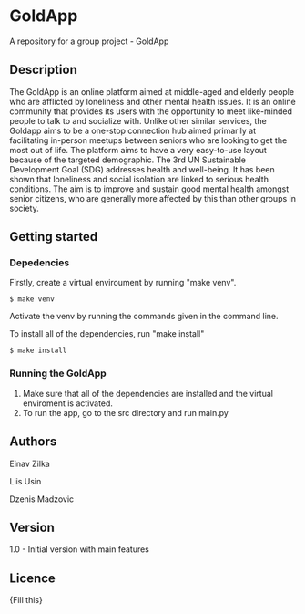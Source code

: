 # GoldApp
A repository for a group project - GoldApp

## Description
The GoldApp is an online platform aimed at middle-aged and elderly people who are afflicted by loneliness and other mental health issues. It is an online community that provides its users with the opportunity to meet like-minded people to talk to and socialize with. Unlike other similar services, the Goldapp aims to be a one-stop connection hub aimed primarily at facilitating in-person meetups between seniors who are looking to get the most out of life. The platform aims to have a very easy-to-use layout because of the targeted demographic. The 3rd  UN Sustainable Development Goal (SDG) addresses health and well-being. It has been shown that loneliness and social isolation are linked to serious health conditions. The aim is to improve and sustain good mental health amongst senior citizens, who are generally more affected by this than other groups in society.

## Getting started

### Depedencies
Firstly, create a virtual enviroument by running "make venv".
```
$ make venv
```
Activate the venv by running the commands given in the command line.

To install all of the dependencies, run "make install"
```
$ make install
```

### Running the GoldApp

1. Make sure that all of the dependencies are installed and the virtual enviroment is activated.
2. To run the app, go to the src directory and run main.py

## Authors
Einav Zilka

Liis Usin

Dzenis Madzovic

## Version
1.0 - Initial version with main features

## Licence 
{Fill this}
